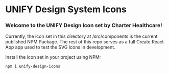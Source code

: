 # UNIFY Design System Icons

### Welcome to the UNIFY Design Icon set by Charter Healthcare!

Currently, the icon set in this directory at /src/components is the current published NPM Package. The rest of this repo serves as a full Create React App app used to test the SVG Icons in development. 

Install the icon set in your project using NPM:

```npm i unify-design-icons```